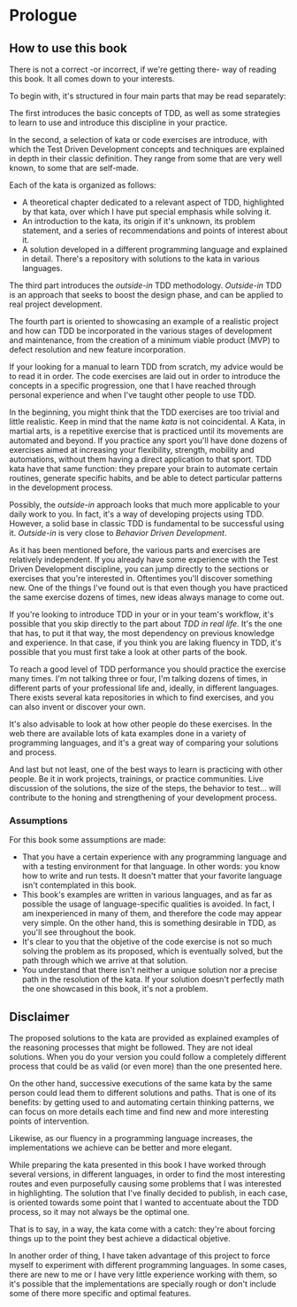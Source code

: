 # Prologue #

## How to use this book

There is not a correct -or incorrect, if we're getting there- way of reading this book. It all comes down to your interests.

To begin with, it's structured in four main parts that may be read separately:

The first introduces the basic concepts of TDD, as well as some strategies to learn to use and introduce this discipline in your practice.

In the second, a selection of kata or code exercises are introduce, with which the Test Driven Development concepts and techniques are explained in depth in their classic definition. They range from some that are very well known, to some that are self-made. 

Each of the kata is organized as follows:

* A theoretical chapter dedicated to a relevant aspect of TDD, highlighted by that kata, over which I have put special emphasis while solving it.
* An introduction to the kata, its origin if it's unknown, its problem statement, and a series of recommendations and points of interest about it.
* A solution developed in a different programming language and explained in detail. There's a repository with solutions to the kata in various languages.

The third part introduces the *outside-in* TDD methodology. *Outside-in* TDD is an approach that seeks to boost the design phase, and can be applied to real project development.

The fourth part is oriented to showcasing an example of a realistic project and how can TDD be incorporated in the various stages of development and maintenance, from the creation of a minimum viable product (MVP) to defect resolution and new feature incorporation.

If your looking for a manual to learn TDD from scratch, my advice would be to read it in order. The code exercises are laid out in order to introduce the concepts in a specific progression, one that I have reached through personal experience and when I've taught other people to use TDD.

In the beginning, you might think that the TDD exercises are too trivial and little realistic. Keep in mind that the name *kata* is not coincidental. A Kata, in martial arts, is a repetitive exercise that is practiced until its movements are automated and beyond. If you practice any sport you'll have done dozens of exercises aimed at increasing your flexibility, strength, mobility and automations, without them having a direct application to that sport. TDD kata have that same function: they prepare your brain to automate certain routines, generate specific habits, and be able to detect particular patterns in the development process.

Possibly, the *outside-in* approach looks that much more applicable to your daily work to you. In fact, it's a way of developing projects using TDD. However, a solid base in classic TDD is fundamental to be successful using it. *Outside-in* is very close to *Behavior Driven Development*.

As it has been mentioned before, the various parts and exercises are relatively independent. If you already have some experience with the Test Driven Development discipline, you can jump directly to the sections or exercises that you're interested in. Oftentimes you'll discover something new. One of the things I've found out is that even though you have practiced the same exercise dozens of times, new ideas always manage to come out.

If you're looking to introduce TDD in your or in your team's workflow, it's possible that you skip directly to the part about *TDD in real life*. It's the one that has, to put it that way, the most dependency on previous knowledge and experience. In that case, if you think you are laking fluency in TDD, it's possible that you must first take a look at other parts of the book.

To reach a good level of TDD performance you should practice the exercise many times. I'm not talking three or four, I'm talking dozens of times, in different parts of your professional life and, ideally, in different languages. There exists several kata repositories in which to find exercises, and you can also invent or discover your own.

It's also advisable to look at how other people do these exercises. In the web there are available lots of kata examples done in a variety of programming languages, and it's a great way of comparing your solutions and process.

And last but not least, one of the best ways to learn is practicing with other people. Be it in work projects, trainings, or practice communities. Live discussion of the solutions, the size of the steps, the behavior to test... will contribute to the honing and strengthening of your development process.

### Assumptions

For this book some assumptions are made:

* That you have a certain experience with any programming language and with a testing environment for that language. In other words: you know how to write and run tests. It doesn't matter that your favorite language isn't contemplated in this book.
* This book's examples are written in various languages, and as far as possible the usage of language-specific qualities is avoided. In fact, I am inexperienced in many of them, and therefore the code may appear very simple. On the other hand, this is something desirable in TDD, as you'll see throughout the book.
* It's clear to you that the objetive of the code exercise is not so much solving the problem as its proposed, which is eventually solved, but the path through which we arrive at that solution.
* You understand that there isn't neither a unique solution nor a precise path in the resolution of the kata. If your solution doesn't perfectly math the one showcased in this book, it's not a problem.

## Disclaimer

The proposed solutions to the kata are provided as explained examples of the reasoning processes that might be followed. They are not ideal solutions. When you do your version you could follow a completely different process that could be as valid (or even more) than the one presented here.

On the other hand, successive executions of the same kata by the same person could lead them to different solutions and paths. That is one of its benefits: by getting used to and automating certain thinking patterns, we can focus on more details each time and find new and more interesting points of intervention.

Likewise, as our fluency in a programming language increases, the implementations we achieve can be better and more elegant.

While preparing the kata presented in this book I have worked through several versions, in different languages, in order to find the most interesting routes and even purposefully causing some problems that I was interested in highlighting. The solution that I've finally decided to publish, in each case, is oriented towards some point that I wanted to accentuate about the TDD process, so it may not always be the optimal one.

That is to say, in a way, the kata come with a catch: they're about forcing things up to the point they best achieve a didactical objetive.

In another order of thing, I have taken advantage of this project to force myself to experiment with different programming languages. In some cases, there are new to me or I have very little experience working with them, so it's possible that the implementations are specially rough or don't include some of there more specific and optimal features.
